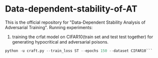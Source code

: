 # Data-dependent-stability-of-AT
This is the official repository for "Data-Dependent Stability Analysis of Adversarial Training".
Running experiments:  
1. training the crfat model on CIFAR10(train set and test test together) for generating hypocritical and adversarial poisons.  
```python -u craft.py --train_loss AT --epochs 10 --dataset CIFAR10  
python -u craft.py --train_loss ST --epochs 150 --dataset CIFAR10```
